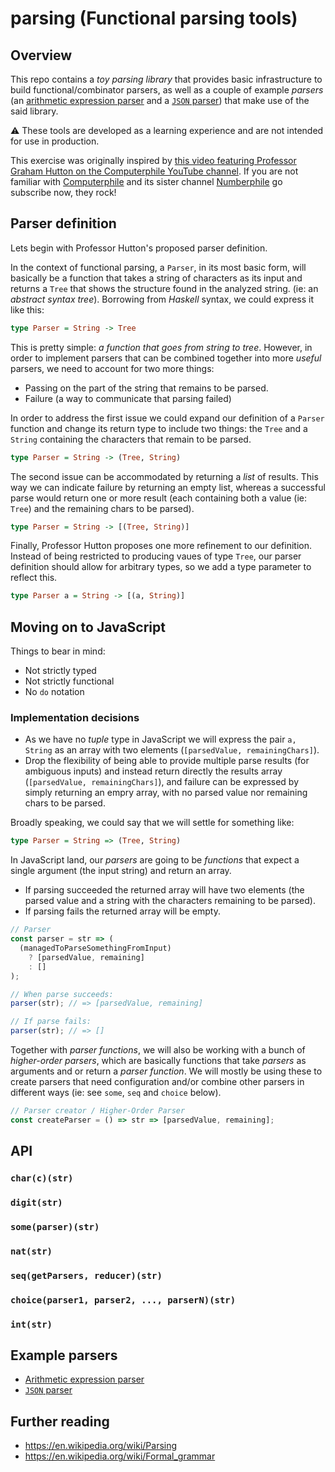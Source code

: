 # parsing (Functional parsing tools)

## Overview

This repo contains a _toy parsing library_ that provides basic infrastructure
to build functional/combinator parsers, as well as a couple of example
_parsers_ (an [arithmetic expression parser](examples/parsing-arithmetic) and a
[`JSON` parser](examples/parsing-json)) that make use of the said library.

:warning: These tools are developed as a learning experience and are not intended for use
in production.

This exercise was originally inspired by
[this video featuring Professor Graham Hutton on the Computerphile YouTube channel](https://www.youtube.com/watch?v=dDtZLm7HIJs).
If you are not familiar with
[Computerphile](https://www.youtube.com/channel/UC9-y-6csu5WGm29I7JiwpnA)
and its sister channel [Numberphile](https://www.youtube.com/user/numberphile)
go subscribe now, they rock!

## Parser definition

Lets begin with Professor Hutton's proposed parser definition.

In the context of functional parsing, a `Parser`, in its most basic form, will
basically be a function that takes a string of characters as its input and
returns a `Tree` that shows the structure found in the analyzed string. (ie: an
_abstract syntax tree_). Borrowing from _Haskell_ syntax, we could express it
like this:

```hs
type Parser = String -> Tree
```

This is pretty simple: _a function that goes from string to tree_. However, in
order to implement parsers that can be combined together into more _useful_
parsers, we need to account for two more things:

* Passing on the part of the string that remains to be parsed.
* Failure (a way to communicate that parsing failed)

In order to address the first issue we could expand our definition of a `Parser`
function and change its return type to include two things: the `Tree` and a
`String` containing the characters that remain to be parsed.

```hs
type Parser = String -> (Tree, String)
```

The second issue can be accommodated by returning a _list_ of results. This way
we can indicate failure by returning an empty list, whereas a successful parse
would return one or more result (each containing both a value (ie: `Tree`) and
the remaining chars to be parsed).

```hs
type Parser = String -> [(Tree, String)]
```

Finally, Professor Hutton proposes one more refinement to our definition.
Instead of being restricted to producing vaues of type `Tree`, our parser
definition should allow for arbitrary types, so we add a type parameter to
reflect this.

```hs
type Parser a = String -> [(a, String)]
```

## Moving on to JavaScript

Things to bear in mind:

* Not strictly typed
* Not strictly functional
* No `do` notation

### Implementation decisions

* As we have no _tuple_ type in JavaScript we will express the pair `a, String`
  as an array with two elements (`[parsedValue, remainingChars]`).
* Drop the flexibility of being able to provide multiple parse results (for
  ambiguous inputs) and instead return directly the results array
  (`[parsedValue, remainingChars]`), and failure can be expressed by simply
  returning an empry array, with no parsed value nor remaining chars to be
  parsed.

Broadly speaking, we could say that we will settle for something like:

```hs
type Parser = String => (Tree, String)
```

In JavaScript land, our _parsers_ are going to be _functions_ that expect a
single argument (the input string) and return an array.

* If parsing succeeded the returned array will have two elements (the parsed
  value and a string with the characters remaining to be parsed).
* If parsing fails the returned array will be empty.

```js
// Parser
const parser = str => (
  (managedToParseSomethingFromInput)
    ? [parsedValue, remaining]
    : []
);

// When parse succeeds:
parser(str); // => [parsedValue, remaining]

// If parse fails:
parser(str); // => []
```

Together with _parser functions_, we will also be working with a bunch of
_higher-order parsers_, which are basically functions that take _parsers_ as
arguments and or return a _parser function_. We will mostly be using these to
create parsers that need configuration and/or combine other parsers in different
ways (ie: see `some`, `seq` and `choice` below).

```js
// Parser creator / Higher-Order Parser
const createParser = () => str => [parsedValue, remaining];
```

## API

### `char(c)(str)`

### `digit(str)`

### `some(parser)(str)`

### `nat(str)`

### `seq(getParsers, reducer)(str)`

### `choice(parser1, parser2, ..., parserN)(str)`

### `int(str)`

## Example parsers

* [Arithmetic expression parser](examples/parsing-arithmetic)
* [`JSON` parser](examples/parsing-json)

## Further reading

* https://en.wikipedia.org/wiki/Parsing
* https://en.wikipedia.org/wiki/Formal_grammar
